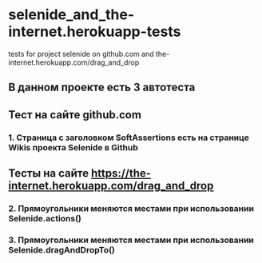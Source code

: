 # selenide_and_the-internet.herokuapp-tests
tests for project selenide on github.com and the-internet.herokuapp.com/drag_and_drop

## В данном проекте есть 3 автотеста

## Тест на сайте github.com
### 1. Страница с заголовком SoftAssertions есть на странице Wikis проекта Selenide в Github

## Тесты на сайте https://the-internet.herokuapp.com/drag_and_drop
### 2. Прямоугольники меняются местами при использовании Selenide.actions()
### 3. Прямоугольники меняются местами при использовании Selenide.dragAndDropTo()